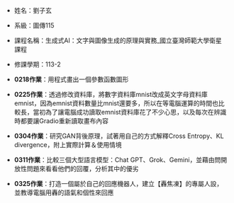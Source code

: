 + 姓名：劉子玄
- 系級：圖傳115
* 課程名稱：生成式AI：文字與圖像生成的原理與實務_國立臺灣師範大學衛星課程
+ 修課學期：113-2


+ **0218作業**：用程式畫出一個參數函數圖形
+ **0225作業**：透過修改資料庫，將數字資料庫mnist改成英文字母資料庫emnist，因為emnist資料數量比mnist還要多，所以在等電腦運算的時間也比較長，當初為了讓電腦成功讀取emnist資料庫花了不少心思，以及每次在辨識時都要讓Gradio重新讀取畫布內容
+ **0304作業**：研究GAN背後原理，試著用自己的方式解釋Cross Entropy、KL divergence，附上實際計算＆使用情境
+ **0311作業**：比較三個大型語言模型：Chat GPT、Grok、Gemini，並藉由問開放性問題來看看他們的回覆，分析其中的優劣
+ **0325作業**：打造一個屬於自己的回應機器人，建立【轟焦凍】的專屬人設，並教導電腦用轟的語氣和個性來回應
